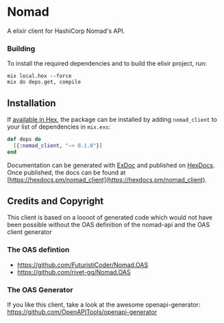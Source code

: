 # Nomad

A elixir client for HashiCorp Nomad's API.

### Building

To install the required dependencies and to build the elixir project, run:
```
mix local.hex --force
mix do deps.get, compile
```

## Installation

If [available in Hex](https://hex.pm/docs/publish), the package can be installed
by adding `nomad_client` to your list of dependencies in `mix.exs`:

```elixir
def deps do
  [{:nomad_client, "~> 0.1.0"}]
end
```

Documentation can be generated with [ExDoc](https://github.com/elixir-lang/ex_doc)
and published on [HexDocs](https://hexdocs.pm). Once published, the docs can
be found at [https://hexdocs.pm/nomad_client](https://hexdocs.pm/nomad_client).

## Credits and Copyright

This client is based on a loooot of generated code which would not have been possible without the OAS definition of the nomad-api and the OAS client generator
### The OAS defintion
 - https://github.com/FuturistiCoder/Nomad.OAS
 - https://github.com/rivet-gg/Nomad.OAS

### The OAS Generator

If you like this client, take a look at the awesome openapi-generator:
 https://github.com/OpenAPITools/openapi-generator